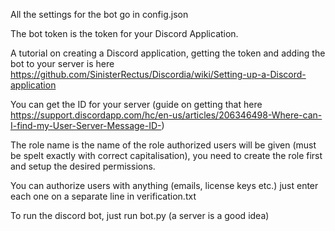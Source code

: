 All the settings for the bot go in config.json

The bot token is the token for your Discord Application.

A tutorial on creating a Discord application, getting the token and adding the bot to your server is here https://github.com/SinisterRectus/Discordia/wiki/Setting-up-a-Discord-application 

You can get the ID for your server (guide on getting that here https://support.discordapp.com/hc/en-us/articles/206346498-Where-can-I-find-my-User-Server-Message-ID-)

The role name is the name of the role authorized users will be given (must be spelt exactly with correct capitalisation), you need to create the role first and setup the desired permissions.

You can authorize users with anything (emails, license keys etc.) just enter each one on a separate line in verification.txt

To run the discord bot, just run bot.py (a server is a good idea)
